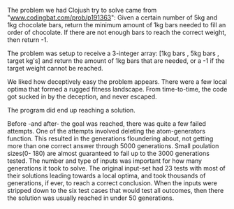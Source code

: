 The problem we had Clojush try to solve came from "www.codingbat.com/prob/p191363":
Given a certain number of 5kg and 1kg chocolate bars, return the minimum amount of 1kg bars needed to fill an order of chocolate. If there are not enough bars to reach the correct weight, then return -1.

The problem was setup to receive a 3-integer array:
    [1kg bars , 5kg bars , target kg's]
and return the amount of 1kg bars that are needed, or a -1 if the target weight cannot be reached.

We liked how deceptively easy the problem appears. There were a few local optima that formed a rugged fitness landscape. From time-to-time, the code got sucked in by the deception, and never escaped.

The program did end up reaching a solution.

Before -and after- the goal was reached, there was quite a few failed attempts.
  One of the attempts involved deleting the atom-generators function.
    This resulted in the generations floundering about, not getting more than one correct answer through 5000 generations.
  Small poulation sizes(0- 180) are almost guaranteed to fail up to the 3000 generations tested.
  The number and type of inputs was important for how many generations it took to solve.
    The original input-set had 23 tests with most of their solutions leading towards a local optima, and took thousands of generations, if ever, to reach a correct conclusion.
    When the inputs were stripped down to the six test cases that would test all outcomes, then there the solution was usually reached in under 50 generations.
